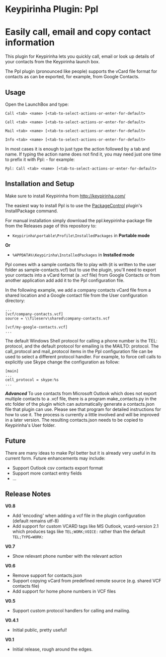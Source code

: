 Keypirinha Plugin: Ppl
=========
# Easily call, email and copy contact information

This plugin for Keypirinha lets you quickly call, email or look up details of your contacts from the Keypirinha launch box.

The Ppl plugin (pronounced like people) supports the vCard file format for contacts as can be exported, for example, from Google Contacts.

## Usage ##
Open the LaunchBox and type:
```
Call <tab> <name> [<tab-to-select-actions-or-enter-for-default>
```

```
Cell <tab> <name> [<tab-to-select-actions-or-enter-for-default>
```

```
Mail <tab> <name> [<tab-to-select-actions-or-enter-for-default>
```

```
Info <tab> <name> [<tab-to-select-actions-or-enter-for-default>
```

In most cases it is enough to just type the action followed by a tab and name. If typing the action name does not find it, you may need just one time to prefix it with Ppl: - for example:
```
Ppl: Call <tab> <name> [<tab-to-select-actions-or-enter-for-default>
```

## Installation and Setup ##
Make sure to install Keypirinha from http://keypirinha.com/

The easiest way to install Ppl is to use the [PackageControl](https://github.com/ueffel/Keypirinha-PackageControl) plugin's InstallPackage command. 

For manual installation simply download the ppl.keypirinha-package file from the Releases page of this repository to:

* `Keypirinha\portable\Profile\InstalledPackages` in **Portable mode**

**Or** 

* `%APPDATA%\Keypirinha\InstalledPackages` in **Installed mode** 

Ppl comes with a sample contacts file to play with (it is written to the user folder as sample-contacts.vcf) but to use the plugin, you'll need to export your contacts into a vCard format (a .vcf file) from Google Contacts or from another application add add it to the Ppl configuration file. 

In the following example, we add a company contacts vCard file from a shared location and a Google contact file from the User configuration directory:

```
...
[vcf/company-contacts.vcf]
source = \\fileserv\shared\company-contacts.vcf

[vcf/my-google-contacts.vcf]
...
```

The default Windows Shell protocol for calling a phone number is the TEL: protocol, and the default protocol for emailing is the MAILTO: protocol. The call_protocol and mail_protocol items in the Ppl configuration file can be used to select a different protocol handler. For example, to force cell calls to explicitly use Skype change the configuration as follow:

```
[main]
...
cell_protocol = skype:%s
...
```

***Advanced***
To use contacts from Microsoft Outlook which does not export multiple contacts to a .vcf file, there is a program make_contacts.py in the etc folder of the plugin which can automatically generate a contacts.json file that plugin can use. Please see that program for detailed instructions for how to use it. The process is currently a little involved and will be improved in a later version. The resulting contacts.json needs to be copied to Keypirinha's User folder.

## Future ##

There are many ideas to make Ppl better but it is already very useful in its current form. Future enhancements may include:
* Support Outlook csv contacts export format 
* Support more contact entry fields
* ...

## Release Notes ##

**V0.8**
- Add 'encoding' when adding a vcf file in the plugin configuration (default remains utf-8)
- Add support for custom VCARD tags like MS Outlook, vcard-version 2.1 which produces tags like `TEL;WORK;VOICE:` rather than the default `TEL;TYPE=WORK:`

**V0.7**
- Show relevant phone number with the relevant action

**V0.6**
- Remove support for contacts.json
- Support copying vCard from predefined remote source (e.g. shared VCF contacts file)
- Add support for home phone numbers in VCF files

**V0.5**
- Support custom protocol handlers for calling and mailing.

**V0.4.1**
- Initial public, pretty useful!

**V0.1**
- Initial release, rough around the edges.
